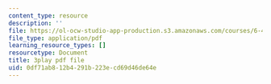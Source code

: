 ```yaml
---
content_type: resource
description: ''
file: https://ol-ocw-studio-app-production.s3.amazonaws.com/courses/6-451-principles-of-digital-communication-ii-spring-2005/0df71ab812b4291b223ecd69d46de64e_KalMFMv3_IM.pdf
file_type: application/pdf
learning_resource_types: []
resourcetype: Document
title: 3play pdf file
uid: 0df71ab8-12b4-291b-223e-cd69d46de64e
---
```

